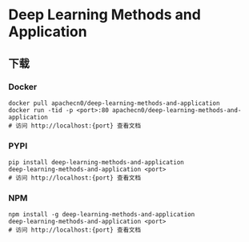 # Deep Learning Methods and Application

## 下载

### Docker

```
docker pull apachecn0/deep-learning-methods-and-application
docker run -tid -p <port>:80 apachecn0/deep-learning-methods-and-application
# 访问 http://localhost:{port} 查看文档
```

### PYPI

```
pip install deep-learning-methods-and-application
deep-learning-methods-and-application <port>
# 访问 http://localhost:{port} 查看文档
```

### NPM

```
npm install -g deep-learning-methods-and-application
deep-learning-methods-and-application <port>
# 访问 http://localhost:{port} 查看文档
```